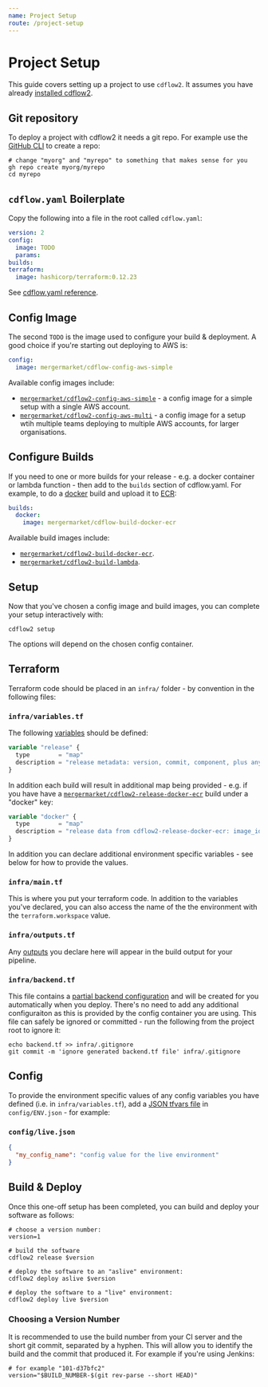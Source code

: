 ```yaml
---
name: Project Setup
route: /project-setup
---
```


# Project Setup

This guide covers setting up a project to use `cdflow2`. It assumes you have already [installed cdflow2](installation).

## Git repository

To deploy a project with cdflow2 it needs a git repo. For example use the [GitHub CLI](https://cli.github.com/manual/gh_repo_create) to create a repo:

```shell
# change "myorg" and "myrepo" to something that makes sense for you
gh repo create myorg/myrepo
cd myrepo
```

## `cdflow.yaml` Boilerplate

Copy the following into a file in the root called `cdflow.yaml`:

```yaml
version: 2
config:
  image: TODO
  params:
builds:
terraform:
  image: hashicorp/terraform:0.12.23
```

See [cdflow.yaml reference](cdflow-yaml-reference).

## Config Image

The second `TODO` is the image used to configure your build & deployment. A good choice if you're starting
out deploying to AWS is:

```yaml
config:
  image: mergermarket/cdflow-config-aws-simple
```

Available config images include:

* [`mergermarket/cdflow2-config-aws-simple`](https://registry.hub.docker.com/r/mergermarket/cdflow2-config-aws-simple) -
  a config image for a simple setup with a single AWS account.
* [`mergermarket/cdflow2-config-aws-multi`](https://registry.hub.docker.com/r/mergermarket/cdflow2-config-aws-multi) -
  a config image for a setup wtih multiple teams deploying to multiple
  AWS accounts, for larger organisations.

## Configure Builds

If you need to one or more builds for your release - e.g. a docker container or lambda function - then
add to the `builds` section of cdflow.yaml. For example, to do a [docker](https://www.docker.com/) build and upload it to [ECR](https://aws.amazon.com/ecr/):

```yaml
builds:
  docker:
    image: mergermarket/cdflow-build-docker-ecr
```

Available build images include:

* [`mergermarket/cdflow2-build-docker-ecr`](https://registry.hub.docker.com/r/mergermarket/cdflow2-build-docker-ecr).
* [`mergermarket/cdflow2-build-lambda`](https://registry.hub.docker.com/r/mergermarket/cdflow2-build-lambda).

## Setup

Now that you've chosen a config image and build images, you can complete your setup interactively with:

```shell
cdflow2 setup
```

The options will depend on the chosen config container.

## Terraform

Terraform code should be placed in an `infra/` folder - by convention in the following files:

### `infra/variables.tf`

The following [variables](https://www.terraform.io/docs/configuration/variables.html) should be defined:

```terraform
variable "release" {
  type        = "map"
  description = "release metadata: version, commit, component, plus any config container supplied data"
}
```

In addition each build will result in additional map being provided - e.g. if you have have a
[`mergermarket/cdflow2-release-docker-ecr`](https://registry.hub.docker.com/r/mergermarket/cdflow2-release-docker-ecr) build under a "docker" key:

```terraform
variable "docker" {
  type        = "map"
  description = "release data from cdflow2-release-docker-ecr: image_id"
}
```

In addition you can declare additional environment specific variables - see below for how to provide the values.

### `infra/main.tf`

This is where you put your terraform code. In addition to the variables you've declared, you can also access the name of the the environment with the `terraform.workspace` value.

### `infra/outputs.tf`

Any [outputs](https://www.terraform.io/docs/configuration/outputs.html) you declare here will appear in the build output for your pipeline.

### `infra/backend.tf`

This file contains a [partial backend configuration](https://www.terraform.io/docs/backends/config.html#partial-configuration)
and will be created for you automatically when you deploy. There's no need to add any additional configuraiton as this is
provided by the config container you are using. This file can safely be ignored or committed - run the following from the
project root to ignore it:

```shell
echo backend.tf >> infra/.gitignore
git commit -m 'ignore generated backend.tf file' infra/.gitignore
```

## Config

To provide the environment specific values of any config variables you have defined (i.e. in
`infra/variables.tf`), add a [JSON tfvars file](https://www.terraform.io/docs/configuration/variables.html#variable-definitions-tfvars-files) in `config/ENV.json` - for example:

### `config/live.json`

```JSON
{
  "my_config_name": "config value for the live environment"
}
```

## Build & Deploy

Once this one-off setup has been completed, you can build and deploy your software as follows:

```shell
# choose a version number:
version=1

# build the software
cdflow2 release $version

# deploy the software to an "aslive" environment:
cdflow2 deploy aslive $version

# deploy the software to a "live" environment:
cdflow2 deploy live $version
```

### Choosing a Version Number

It is recommended to use the build number from your CI server and the short git commit, separated by
a hyphen. This will allow you to identify the build and the commit that produced it. For example if
you're using Jenkins:

```shell
# for example "101-d37bfc2"
version="$BUILD_NUMBER-$(git rev-parse --short HEAD)"
```